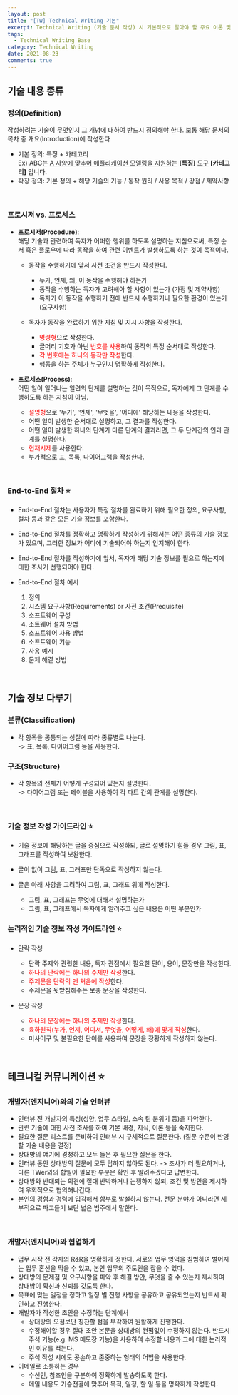 ```yaml
---
layout: post
title: "[TW] Technical Writing 기본"
excerpt: Technical Writing (기술 문서 작성) 시 기본적으로 알아야 할 주요 이론 및 규칙 등에 관하여
tags:
  - Technical Writing Base
category: Technical Writing
date: 2021-08-23
comments: true
---
```


## 기술 내용 종류


### 정의(Definition)

작성하려는 기술이 무엇인지 그 개념에 대하여 반드시 정의해야 한다. 보통 해당 문서의 목차 중 개요(Introduction)에 작성한다

- 기본 정의: 특징 + 카테고리 <br>
  Ex) ABC는 <U>A 사양에 맞추어 애플리케이션 모델링을 지원하는</U> **[특징]** <U>도구</U> **[카테고리]** 입니다.
- 확장 정의: 기본 정의 + 해당 기술의 기능 / 동작 원리 / 사용 목적 / 강점 / 제약사항

<br>

### 프로시저 vs. 프로세스

- **프로시저(Procedure)**:
  <Br> 해당 기술과 관련하여 독자가 어떠한 행위를 하도록 설명하는 지침으로써, 특정 순서 혹은 플로우에 따라 동작을 하여 관련 이벤트가 발생하도록 하는 것이 목적이다.
    - 동작을 수행하기에 앞서 사전 조건을 반드시 작성한다.
      - 누가, 언제, 왜, 이 동작을 수행해야 하는가
      - 동작을 수행하는 독자가 고려해야 할 사항이 있는가 (가정 및 제약사항)
      - 독자가 이 동작을 수행하기 전에 반드시 수행하거나 필요한 환경이 있는가 (요구사항)

    - 독자가 동작을 완료하기 위한 지침 및 지시 사항을 작성한다.
      - <span style="color:red">명령형</span>으로 작성한다.
      - 글머리 기호가 아닌 <span style="color:red">번호를 사용</span>하여 동작의 특정 순서대로 작성한다.
      - <span style="color:red">각 번호에는 하나의 동작만 작성</span>한다.
      - 행동을 하는 주체가 누구인지 명확하게 작성한다.

- **프로세스(Process)**:
  <Br> 어떤 일이 일어나는 일련의 단계를 설명하는 것이 목적으로, 독자에게 그 단계를 수행하도록 하는 지침이 아님.
    - <span style="color:red">설명형</span>으로 '누가', '언제', '무엇을', '어디에' 해당하는 내용을 작성한다.
    - 어떤 일이 발생한 순서대로 설명하고, 그 결과를 작성한다.
    - 어떤 일이 발생한 하나의 단계가 다른 단계의 결과라면, 그 두 단계간의 인과 관계를 설명한다.
    - <span style="color:red">현재시제</span>를 사용한다. 
    - 부가적으로 표, 목록, 다이어그램을 작성한다.

<br>

### End-to-End 절차 ⭐

- End-to-End 절차는 사용자가 특정 절차를 완료하기 위해 필요한 정의, 요구사항, 절차 등과 같은 모든 기술 정보를 포함한다.
- End-to-End 절차를 정확하고 명확하게 작성하기 위해서는 어떤 종류의 기술 정보가 있으며, 그러한 정보가 어디에 기술되어야 하는지 인지해야 한다.
- End-to-End 절차를 작성하기에 앞서, 독자가 해당 기술 정보를 필요로 하는지에 대한 조사거 선행되어야 한다.

- End-to-End 절차 예시
  1. 정의
  2. 시스템 요구사항(Requirements) or 사전 조건(Prequisite)
  3. 소프트웨어 구성
  4. 소트웨어 설치 방법
  5. 소프트웨어 사용 방법
  6. 소프트웨어 기능
  7. 사용 예시
  8. 문제 해결 방법

<br>

## 기술 정보 다루기


### 분류(Classification)
- 각 항목을 공통되는 성질에 따라 종류별로 나눈다.
  <br> -> 표, 목록, 다이어그램 등을 사용한다.

### 구조(Structure)
- 각 항목의 전체가 어떻게 구성되어 있는지 설명한다.
  <br> -> 다이어그램 또는 테이블을 사용하여 각 파트 간의 관계를 설명한다.

<br>

### 기술 정보 작성 가이드라인 ⭐

- 기술 정보에 해당하는 글을 중심으로 작성하되, 글로 설명하기 힘들 경우 그림, 표, 그래프를 작성하여 보완한다.

- 글이 없이 그림, 표, 그래프만 단독으로 작성하지 않는다.

- 글은 아래 사항을 고려하여 그림, 표, 그래프 위에 작성한다.
  - 그림, 표, 그래프는 무엇에 대해서 설명하는가
  - 그림, 표, 그래프에서 독자에게 알려주고 싶은 내용은 어떤 부분인가

### 논리적인 기술 정보 작성 가이드라인 ⭐

- 단락 작성
  - 단락 주제와 관련한 내용, 독자 관점에서 필요한 단어, 용어, 문장만을 작성한다.
  - <span style="color:red">하나의 단락에는 하나의 주제만 작성</span>한다.
  - <span style="color:red">주제문을 단락의 맨 처음에 작성</span>한다.
  - 주제문을 뒷받침해주는 보충 문장을 작성한다.

- 문장 작성
  - <span style="color:red">하나의 문장에는 하나의 주제만 작성</span>한다.
  - <span style="color:red">육하원칙(누가, 언제, 어디서, 무엇을, 어떻게, 왜)에 맞게 작성</span>한다.
  - 미사어구 및 불필요한 단어를 사용하여 문장을 장황하게 작성하지 않는다.

<Br>

## 테크니컬 커뮤니케이션 ⭐


### 개발자(엔지니어)와의 기술 인터뷰

 - 인터뷰 전 개발자의 특성(성향, 업무 스타일, 소속 팀 분위기 등)을 파악한다.
 - 관련 기술에 대한 사전 조사를 하여 기본 배경, 지식, 이론 등을 숙지한다.
 - 필요한 질문 리스트를 준비하여 인터뷰 시 구체적으로 질문한다. (질문 수준이 반영할 기술 내용을 결정)
 - 상대방의 얘기에 경청하고 모두 들은 후 필요한 질문을 한다.  
 - 인터뷰 동안 상대방의 질문에 모두 답하지 않아도 된다. -> 조사가 더 필요하거나, 다른 TWer와의 합일이 필요한 부분은 확인 후 알려주겠다고 답변한다.
- 상대방와 반대되는 의견에 절대 반박하거나 논쟁하지 않되, 조건 및 방안을 제시하여 우회적으로 협의해나간다.
- 본인의 경험과 경력에 입각해서 함부로 발설하지 않는다. 전문 분야가 아니라면 세부적으로 파고들기 보단 넓은 범주에서 말한다.

<br>

### 개발자(엔지니어)와 협업하기

- 업무 시작 전 각자의 R&R을 명확하게 정한다. 서로의 업무 영역을 침범하여 벌어지는 업무 혼선을 막을 수 있고, 본인 업무의 주도권을 잡을 수 있다.
- 상대방의 문제점 및 요구사항을 파악 후 해결 방안, 무엇을 줄 수 있는지 제시하여 상대방이 확신과 신뢰를 갖도록 한다.
- 목표에 맞는 일정을 정하고 일정 별 진행 사항을 공유하고 공유되었는지 반드시 확인하고 진행한다.
- 개발자가 작성한 초안을 수정하는 단계에서 
  - 상대방의 오점보단 칭찬할 점을 부각하여 원활하게 진행한다.
  - 수정해야할 경우 절대 초안 본문을 상대방의 컨펌없이 수정하지 않는다. 반드시 주석 기능(e.g. MS 메모장 기능)을 사용하여 수정할 내용과 그에 대한 논리적인 이유를 적는다.
  - 주석 작성 시에도 공손하고 존중하는 형태의 어법을 사용한다.
- 이메일로 소통하는 경우
  - 수신인, 참조인을 구분하여 정확하게 발송하도록 한다.
  - 메일 내용도 기승전결에 맞추어 목적, 일정, 할 일 등을 명확하게 작성한다.







